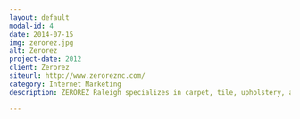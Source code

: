 ```yaml
---
layout: default
modal-id: 4
date: 2014-07-15
img: zerorez.jpg
alt: Zerorez
project-date: 2012
client: Zerorez
siteurl: http://www.zeroreznc.com/
category: Internet Marketing
description: ZEROREZ Raleigh specializes in carpet, tile, upholstery, area rug, hard surface, pet treatment, and mattress cleaning for homes and businesses in the Raleigh, Durham, and Cary area. I was in charge of their Pay-Per-Click campaign to target local customers.

---
```

